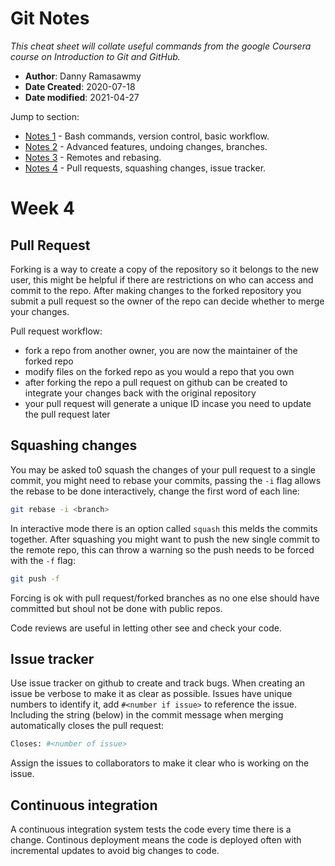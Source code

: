 # Git Notes
*This cheat sheet will collate useful commands from the google Coursera course on Introduction to Git and GitHub.*

- **Author**: Danny Ramasawmy
- **Date Created**: 2020-07-18
- **Date modified**: 2021-04-27

Jump to section:
- [Notes 1](./git_notes.md) - Bash commands, version control, basic workflow.
- [Notes 2](./git_notes_2.md) - Advanced features, undoing changes, branches.
- [Notes 3](./git_notes_3.md) - Remotes and rebasing.
- [Notes 4](./git_notes_4.md) - Pull requests, squashing changes, issue tracker.


# Week 4
## Pull Request
Forking is a way to create a copy of the repository so it belongs to the new user, this might be helpful if there are restrictions on who can access and commit to the repo. After making changes to the forked repository you submit a pull request so the owner of the repo can decide whether to merge your changes.

Pull request workflow:
- fork a repo from another owner, you are now the maintainer of the forked repo
- modify files on the forked repo as you would a repo that you own
- after forking the repo a pull request on github can be created to integrate your changes back with the original repository
- your pull request will generate a unique ID incase you need to update the pull request later

## Squashing changes
You may be asked to0 squash the changes of your pull request to a single commit, you might need to rebase your commits, passing the `-i` flag allows the rebase to be done interactively, change the first word of each line:
```bash
git rebase -i <branch>
```
In interactive mode there is an option called `squash` this melds the commits together. After squashing you might want to push the new single commit to the remote repo, this can throw a warning so the push needs to be forced with the `-f` flag:
```bash
git push -f
```
Forcing is ok with pull request/forked branches as no one else should have committed but shoul not be done with public repos.

Code reviews are useful in letting other see and check your code.

## Issue tracker

Use issue tracker on github to create and track bugs. When creating an issue be verbose to make it as clear as possible. Issues have unique numbers to identify it, add `#<number if issue>` to reference the issue. Including the string (below) in the commit message when merging automatically closes the pull request:
```bash
Closes: #<number of issue>
```
Assign the issues to collaborators to make it clear who is working on the issue.

## Continuous integration
A continuous integration system tests the code every time there is a change.
Continous deployment means the code is deployed often with incremental updates to avoid big changes to code.